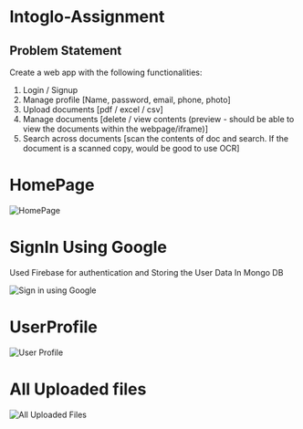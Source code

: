 # Intoglo-Assignment

## Problem Statement

 Create a web app with the following functionalities:
1. Login / Signup
2. Manage profile [Name, password, email, phone, photo]
3. Upload documents [pdf / excel / csv]
4. Manage documents [delete / view contents (preview - should be able to view the documents within the webpage/iframe)]
5. Search across documents [scan the contents of doc and search. If the document is a scanned copy, would be good to use OCR]


# HomePage

![HomePage](https://user-images.githubusercontent.com/103638897/219944523-47e639cf-02ea-4dc4-8ab1-31171cbd36cd.png)


# SignIn Using Google

Used Firebase for authentication and Storing the User Data In Mongo DB

![Sign in using Google](https://user-images.githubusercontent.com/103638897/219944577-3b8d842b-4f39-47c2-aa85-fb000fd25bfe.png)


# UserProfile

![User Profile](https://user-images.githubusercontent.com/103638897/219944596-3720e4c0-1cb1-49da-994f-031211c6c9a1.png)


# All Uploaded files 
![All Uploaded Files](https://user-images.githubusercontent.com/103638897/219944622-aad925cb-263b-482e-b6c0-b9558661d9fc.png)

